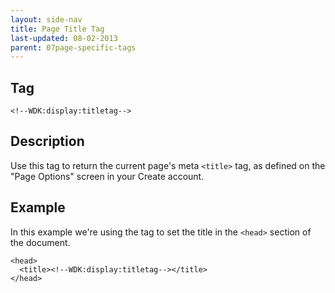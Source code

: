 ```yaml
---
layout: side-nav
title: Page Title Tag
last-updated: 08-02-2013
parent: 07page-specific-tags
---
```


## Tag

`<!--WDK:display:titletag-->`

## Description

Use this tag to return the current page's meta `<title>` tag, as defined on the "Page Options" screen in your Create account.

## Example

In this example we're using the tag to set the title in the `<head>` section of the document.

~~~
<head>
  <title><!--WDK:display:titletag--></title>
</head>
~~~
